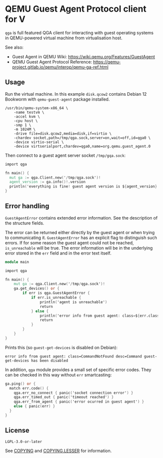 # QEMU Guest Agent Protocol client for V

`qga` is full featured QGA client for interacting with guest operating systems
in QEMU-powered virtual machine from virtualisation host.

See also:

- Guest Agent in QEMU Wiki: https://wiki.qemu.org/Features/GuestAgent
- QEMU Guest Agent Protocol Reference: https://qemu-project.gitlab.io/qemu/interop/qemu-ga-ref.html

## Usage

Run the virtual machine. In this example `disk.qcow2` contains Debian 12 Bookworm
with `qemu-guest-agent` package installed.

```
/usr/bin/qemu-system-x86_64 \
    -name testvm \
    -accel kvm \
    -cpu host \
    -smp 1 \
    -m 1024M \
    -drive file=disk.qcow2,media=disk,if=virtio \
    -chardev socket,path=/tmp/qga.sock,server=on,wait=off,id=qga0 \
    -device virtio-serial \
    -device virtserialport,chardev=qga0,name=org.qemu.guest_agent.0
```

Then connect to a guest agent server socket `/tmp/gqa.sock`:

```v
import qga

fn main() {
  mut ga := qga.Client.new('/tmp/qga.sock')!
  agent_version := ga.info()!.version
  println('everything is fine! guest agent version is ${agent_version}')
}
```

## Error handling

`GuestAgentError` contains extended error information. See the description of
the structure fields.

The error can be returned either directly by the guest agent or when trying to
communicating it. `GuestAgentError` has an explicit flag to distinguish such
errors. If for some reason the guest agent could not be reached, `is_unreachable`
will be true. The error information will be in the underlying error stored in the
`err` field and in the error text itself.

```v
module main

import qga

fn main() {
	mut ga := qga.Client.new('/tmp/qga.sock')!
	ga.get_devices() or {
		if err is qga.GuestAgentError {
			if err.is_unreachable {
				println('agent is unreachable')
				return
			} else {
				println('error info from guest agent: class=${err.class} desc=${err.desc}')
				return
			}
		}
	}
}
```

Prints this (so `guest-get-devices` is disabled on Debian):

```
error info from guest agent: class=CommandNotFound desc=Command guest-get-devices has been disabled
```

In addition, `qga` module provides a small set of specific error codes.
They can be checked in this way without `err` smartcasting:

```v ignore
ga.ping() or {
  match err.code() {
    qga.err_no_connect { panic('socket connection error') }
    qga.err_timed_out { panic('timeout reached') }
    qga.err_from_agent { panic('error ocurred in guest agent') }
    else { panic(err) }
  }
}
```

## License

`LGPL-3.0-or-later`

See [COPYING](COPYING) and [COPYING.LESSER](COPYING.LESSER) for information.

